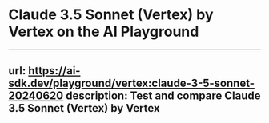 # Claude 3.5 Sonnet (Vertex) by Vertex on the AI Playground


---
url: https://ai-sdk.dev/playground/vertex:claude-3-5-sonnet-20240620
description: Test and compare Claude 3.5 Sonnet (Vertex) by Vertex
---
